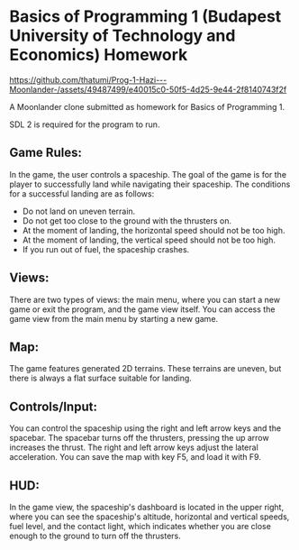 # Basics of Programming 1 (Budapest University of Technology and Economics) Homework

https://github.com/thatumi/Prog-1-Hazi---Moonlander-/assets/49487499/e40015c0-50f5-4d25-9e44-2f8140743f2f

A Moonlander clone submitted as homework for Basics of Programming 1. 

SDL 2 is required for the program to run.

## Game Rules: 
In the game, the user controls a spaceship. The goal of the game is for the player to successfully land while navigating their spaceship. The conditions for a successful landing are as follows:
- Do not land on uneven terrain.
- Do not get too close to the ground with the thrusters on.
- At the moment of landing, the horizontal speed should not be too high.
- At the moment of landing, the vertical speed should not be too high.
- If you run out of fuel, the spaceship crashes.



## Views: 
There are two types of views: the main menu, where you can start a new game or exit the program, and the game view itself. You can access the game view from the main menu by starting a new game. 
## Map: 
The game features generated 2D terrains. These terrains are uneven, but there is always a flat surface suitable for landing.
## Controls/Input: 
You can control the spaceship using the right and left arrow keys and the spacebar. The spacebar turns off the thrusters, pressing the up arrow increases the thrust. The right and left arrow keys adjust the lateral acceleration. You can save the map with key F5, and load it with F9.
## HUD: 
In the game view, the spaceship's dashboard is located in the upper right, where you can see the spaceship's altitude, horizontal and vertical speeds, fuel level, and the contact light, which indicates whether you are close enough to the ground to turn off the thrusters.
